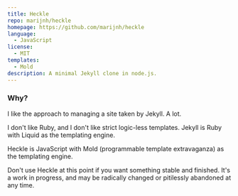 ```yaml
---
title: Heckle
repo: marijnh/heckle
homepage: https://github.com/marijnh/heckle
language:
  - JavaScript
license:
  - MIT
templates:
  - Mold
description: A minimal Jekyll clone in node.js.
---
```


### Why?

I like the approach to managing a site taken by Jekyll. A lot.

I don't like Ruby, and I don't like strict logic-less templates. Jekyll is Ruby with Liquid as the templating engine.

Heckle is JavaScript with Mold (programmable template extravaganza) as the templating engine.

Don't use Heckle at this point if you want something stable and finished. It's a work in progress, and may be radically changed or pitilessly abandoned at any time.
